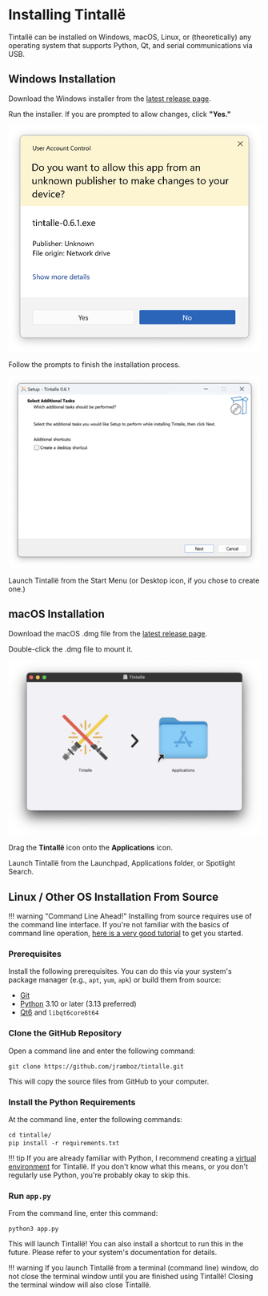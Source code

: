 # Installing Tintallë

Tintallë can be installed on Windows, macOS, Linux, or (theoretically) any operating system that supports Python, Qt, and serial communications via USB.

## Windows Installation

Download the Windows installer from the [latest release page](https://github.com/jramboz/tintalle/releases/latest).

Run the installer. If you are prompted to allow changes, click **"Yes."**

![Windows User Access Control screenshot](img/win_uac.png)

Follow the prompts to finish the installation process.

![Windows installer screenshot](img/win_install.png)

Launch Tintallë from the Start Menu (or Desktop icon, if you chose to create one.)

## macOS Installation

Download the macOS .dmg file from the [latest release page](https://github.com/jramboz/tintalle/releases/latest).

Double-click the .dmg file to mount it.

![macOS dmg installer screesnhot](img/mac_dmg_install.png)

Drag the **Tintallë** icon onto the **Applications** icon.

Launch Tintallë from the Launchpad, Applications folder, or Spotlight Search.

## Linux / Other OS Installation From Source

!!! warning "Command Line Ahead!"
    Installing from source requires use of the command line interface. If you're not familiar with the basics of command line operation, [here is a very good tutorial](https://ubuntu.com/tutorials/command-line-for-beginners#1-overview) to get you started.

### Prerequisites

Install the following prerequisites. You can do this via your system's package manager (e.g., `apt`, `yum`, `apk`) or build them from source:

- [Git](https://git-scm.com/)
- [Python](https://www.python.org/) 3.10 or later (3.13 preferred)
- [Qt6](https://www.qt.io/product/qt6) and `libqt6core6t64`

### Clone the GitHub Repository

Open a command line and enter the following command:

```
git clone https://github.com/jramboz/tintalle.git
```

This will copy the source files from GitHub to your computer.

### Install the Python Requirements

At the command line, enter the following commands:

```
cd tintalle/
pip install -r requirements.txt
```

!!! tip
    If you are already familiar with Python, I recommend creating a [virtual environment](https://www.geeksforgeeks.org/python-virtual-environment/) for Tintallë. If you don't know what this means, or you don't regularly use Python, you're probably okay to skip this.

### Run `app.py`

From the command line, enter this command:

```
python3 app.py
```

This will launch Tintallë! You can also install a shortcut to run this in the future. Please refer to your system's documentation for details.

!!! warning
    If you launch Tintallë from a terminal (command line) window, do not close the terminal window until you are finished using Tintallë! Closing the terminal window will also close Tintallë.